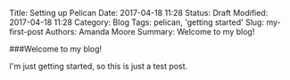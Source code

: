 Title: Setting up Pelican
Date: 2017-04-18 11:28
Status: Draft
Modified: 2017-04-18 11:28
Category: Blog
Tags: pelican, 'getting started'
Slug: my-first-post
Authors: Amanda Moore
Summary: Welcome to my blog!

###Welcome to my blog!

I'm just getting started, so this is just a test post.
